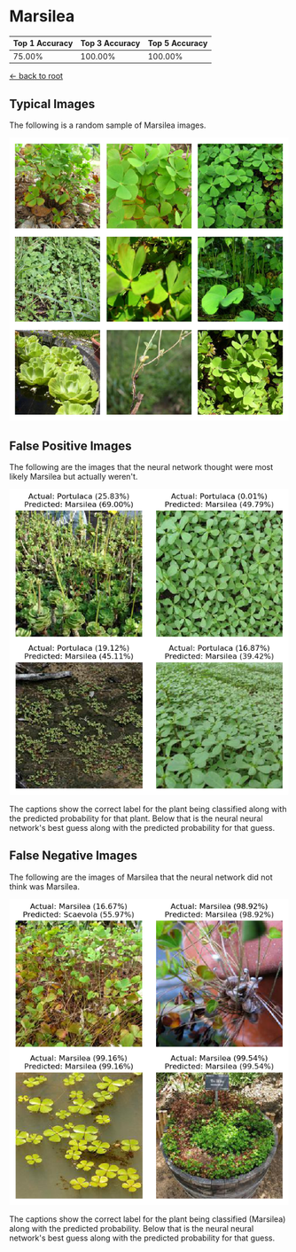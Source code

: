 
# Marsilea

| Top 1 Accuracy | Top 3 Accuracy | Top 5 Accuracy | 
| --- | --- | --- |
| 75.00% | 100.00% | 100.00% | 

[← back to root](https://github.com/HACC2018/ohia.ai#results)

## Typical Images
The following is a random sample of Marsilea images.
<p align="center"> <img src="../../../figures/typical/Marsilea.png?raw=true"> </p>

## False Positive Images
The following are the images that the neural network thought were most likely Marsilea but actually weren't.  
<p align="center"> <img src="../../../figures/false_positives/Marsilea.png?raw=true"> </p>
The captions show the correct label for the plant being classified along with the predicted probability for that plant.  Below that is the neural neural network's best guess along with the predicted probability for that guess.

## False Negative Images
The following are the images of Marsilea that the neural network did not think was Marsilea.  
<p align="center"> <img src="../../../figures/false_negatives/Marsilea.png?raw=true"> </p>
The captions show the correct label for the plant being classified (Marsilea) along with the predicted probability.  Below that is the neural neural network's best guess along with the predicted probability for that guess.
